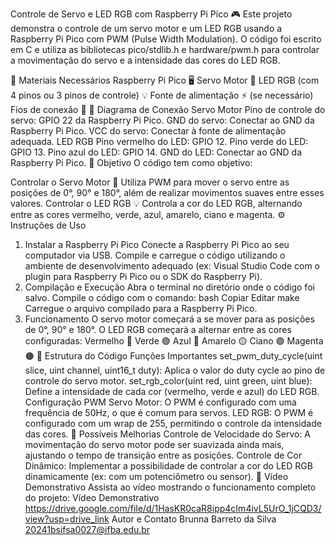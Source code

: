 Controle de Servo e LED RGB com Raspberry Pi Pico 🎮
Este projeto demonstra o controle de um servo motor e um LED RGB usando a Raspberry Pi Pico com PWM (Pulse Width Modulation). 
O código foi escrito em C e utiliza as bibliotecas pico/stdlib.h e hardware/pwm.h para controlar a movimentação do servo e a intensidade das cores do LED RGB.

🛒 Materiais Necessários
Raspberry Pi Pico 🖥️
Servo Motor 🤖
LED RGB (com 4 pinos ou 3 pinos de controle) 💡
Fonte de alimentação ⚡ (se necessário)
Fios de conexão 🔌
📏 Diagrama de Conexão
Servo Motor
Pino de controle do servo: GPIO 22 da Raspberry Pi Pico.
GND do servo: Conectar ao GND da Raspberry Pi Pico.
VCC do servo: Conectar à fonte de alimentação adequada.
LED RGB
Pino vermelho do LED: GPIO 12.
Pino verde do LED: GPIO 13.
Pino azul do LED: GPIO 14.
GND do LED: Conectar ao GND da Raspberry Pi Pico.
🎯 Objetivo
O código tem como objetivo:

Controlar o Servo Motor 🚗
Utiliza PWM para mover o servo entre as posições de 0°, 90° e 180°, além de realizar movimentos suaves entre esses valores.
Controlar o LED RGB 💡
Controla a cor do LED RGB, alternando entre as cores vermelho, verde, azul, amarelo, ciano e magenta.
⚙️ Instruções de Uso
1. Instalar a Raspberry Pi Pico
Conecte a Raspberry Pi Pico ao seu computador via USB.
Compile e carregue o código utilizando o ambiente de desenvolvimento adequado (ex: Visual Studio Code com o plugin para Raspberry Pi Pico ou o SDK do Raspberry Pi).
2. Compilação e Execução
Abra o terminal no diretório onde o código foi salvo.
Compile o código com o comando:
bash
Copiar
Editar
make
Carregue o arquivo compilado para a Raspberry Pi Pico.
3. Funcionamento
O servo motor começará a se mover para as posições de 0°, 90° e 180°.
O LED RGB começará a alternar entre as cores configuradas:
Vermelho 🔴
Verde 🟢
Azul 🔵
Amarelo 🟡
Ciano 🟣
Magenta 🟤
📝 Estrutura do Código
Funções Importantes
set_pwm_duty_cycle(uint slice, uint channel, uint16_t duty): Aplica o valor do duty cycle ao pino de controle do servo motor.
set_rgb_color(uint red, uint green, uint blue): Define a intensidade de cada cor (vermelho, verde e azul) do LED RGB.
Configuração PWM
Servo Motor: O PWM é configurado com uma frequência de 50Hz, o que é comum para servos.
LED RGB: O PWM é configurado com um wrap de 255, permitindo o controle da intensidade das cores.
🚀 Possíveis Melhorias
Controle de Velocidade do Servo: A movimentação do servo motor pode ser suavizada ainda mais, ajustando o tempo de transição entre as posições.
Controle de Cor Dinâmico: Implementar a possibilidade de controlar a cor do LED RGB dinamicamente (ex: com um potenciômetro ou sensor).
🎥 Vídeo Demonstrativo
Assista ao vídeo mostrando o funcionamento completo do projeto:
Vídeo Demonstrativo
https://drive.google.com/file/d/1HasKR0caR8ipp4cIm4ivL5UrO_1jCQD3/view?usp=drive_link
Autor e Contato
Brunna Barreto da Silva
20241bsifsa0027@ifba.edu.br

